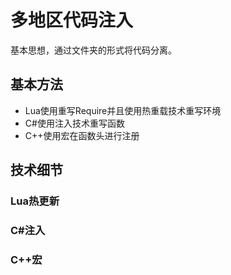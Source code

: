# 多地区代码注入

基本思想，通过文件夹的形式将代码分离。

## 基本方法

* Lua使用重写Require并且使用热重载技术重写环境
* C#使用注入技术重写函数
* C++使用宏在函数头进行注册

## 技术细节

### Lua热更新

### C#注入

### C++宏
